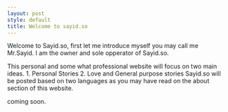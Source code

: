 ```yaml
---
layout: post
style: default
title: Welcome to sayid.so
---
```


Welcome to Sayid.so, first let me introduce myself you may call me Mr.Sayid.  I am the owner and sole opperator of Sayid.so. 

This personal and some what professional website will focus on two main ideas. 1. Personal Stories  2. Love and General purpose stories Sayid.so will be posted based on two languages as you may have read on the about section of this website. 

coming soon. 
